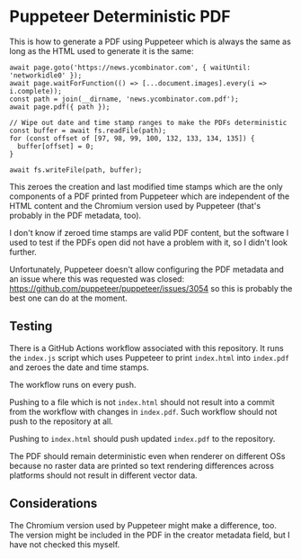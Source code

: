 # Puppeteer Deterministic PDF

This is how to generate a PDF using Puppeteer which is always the same as long as
the HTML used to generate it is the same:

```
await page.goto('https://news.ycombinator.com', { waitUntil: 'networkidle0' });
await page.waitForFunction(() => [...document.images].every(i => i.complete));
const path = join(__dirname, 'news.ycombinator.com.pdf');
await page.pdf({ path });

// Wipe out date and time stamp ranges to make the PDFs deterministic
const buffer = await fs.readFile(path);
for (const offset of [97, 98, 99, 100, 132, 133, 134, 135]) {
  buffer[offset] = 0;
}

await fs.writeFile(path, buffer);
```

This zeroes the creation and last modified time stamps which are the only components
of a PDF printed from Puppeteer which are independent of the HTML content and the
Chromium version used by Puppeteer (that's probably in the PDF metadata, too).

I don't know if zeroed time stamps are valid PDF content, but the software I used to
test if the PDFs open did not have a problem with it, so I didn't look further.

Unfortunately, Puppeteer doesn't allow configuring the PDF metadata and an issue
where this was requested was closed: https://github.com/puppeteer/puppeteer/issues/3054
so this is probably the best one can do at the moment.

## Testing

There is a GitHub Actions workflow associated with this repository. It runs the
`index.js` script which uses Puppeteer to print `index.html` into `index.pdf`
and zeroes the date and time stamps.

The workflow runs on every push.

Pushing to a file which is not `index.html` should not result into a commit from
the workflow with changes in `index.pdf`. Such workflow should not push to the
repository at all.

Pushing to `index.html` should push updated `index.pdf` to the repository.

The PDF should remain deterministic even when renderer on different OSs because
no raster data are printed so text rendering differences across platforms should
not result in different vector data.

## Considerations

The Chromium version used by Puppeteer might make a difference, too. The version
might be included in the PDF in the creator metadata field, but I have not checked
this myself.
